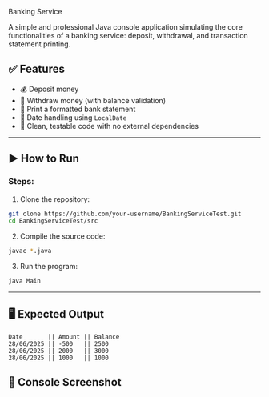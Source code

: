  Banking Service

A simple and professional Java console application simulating the core functionalities of a banking service: deposit, withdrawal, and transaction statement printing.

## ✅ Features

- 💰 Deposit money
- 🏧 Withdraw money (with balance validation)
- 📄 Print a formatted bank statement
- 📆 Date handling using `LocalDate`
- 🧪 Clean, testable code with no external dependencies

---


## ▶️ How to Run

### Steps:

1. Clone the repository:
```bash
git clone https://github.com/your-username/BankingServiceTest.git
cd BankingServiceTest/src
```

2. Compile the source code:
```bash
javac *.java
```

3. Run the program:
```bash
java Main
```

---

## 🖥️ Expected Output

```
Date       || Amount || Balance
28/06/2025 || -500   || 2500
28/06/2025 || 2000   || 3000
28/06/2025 || 1000   || 1000

```


## 📸 Console Screenshot


